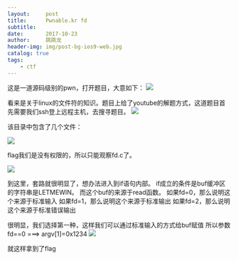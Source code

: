```yaml
---
layout:     post
title:      Pwnable.kr fd
subtitle:   
date:       2017-10-23
author:     跳跳龙
header-img: img/post-bg-ios9-web.jpg
catalog: true
tags:
    - ctf
---
```



这是一道源码级别的pwn，打开题目，大意如下：
![](http://tiaotiaolong.cn-bj.ufileos.com/blog03-0.jpg)

看来是关于linux的文件符的知识。题目上给了youtube的解题方式，这道题目首先需要我们ssh登上远程主机，去搜寻题目。
![](http://tiaotiaolong.cn-bj.ufileos.com/blog03-1.jpg)

该目录中包含了几个文件：

![](http://tiaotiaolong.cn-bj.ufileos.com/blog03-2.jpg)

flag我们是没有权限的，所以只能观察fd.c了。

![](http://tiaotiaolong.cn-bj.ufileos.com/blog03-3.jpg)

到这里，套路就很明显了，想办法进入到if语句内部。
if成立的条件是buf缓冲区的字符串是LETMEWIN。
而这个buf的来源于read函数。
如果fd=0，那么说明这个来源于标准输入
如果fd=1，那么说明这个来源于标准输出
如果fd=2，那么说明这个来源于标准错误输出

很明显，我们选择第一种，这样我们可以通过标准输入的方式给buf赋值
所以参数fd==0  ===>   argv[1]=0x1234
![](http://tiaotiaolong.cn-bj.ufileos.com/blog03-4.jpg)

就这样拿到了flag

